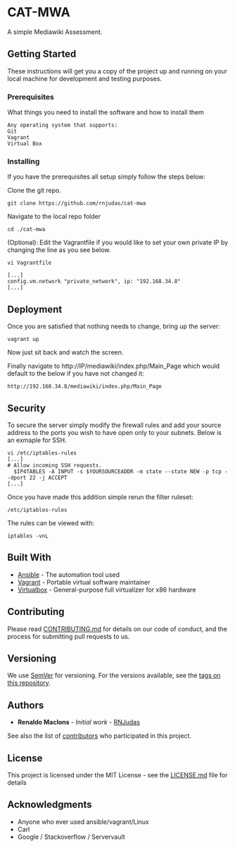 # CAT-MWA

A simple Mediawiki Assessment.

## Getting Started

These instructions will get you a copy of the project up and running on your local machine for development and testing purposes.

### Prerequisites

What things you need to install the software and how to install them

```
Any operating system that supports:
Git
Vagrant
Virtual Box
```

### Installing

If you have the prerequisites all setup simply follow the steps below:

Clone the git repo.
```
git clone https://github.com/rnjudas/cat-mwa
```

Navigate to the local repo folder
```
cd ./cat-mwa
```

(Optional):
Edit the Vagrantfile if you would like to set your own private IP by changing the line as you see below.
```
vi Vagrantfile

[...]
config.vm.network "private_network", ip: "192.168.34.8"
[...]
```

## Deployment

Once you are satisfied that nothing needs to change, bring up the server:

```
vagrant up
```

Now just sit back and watch the screen.

Finally navigate to http://IP/mediawiki/index.php/Main_Page which would default to the below if you have not changed it:

```
http://192.168.34.8/mediawiki/index.php/Main_Page
```

## Security

To secure the server simply modify the firewall rules and add your source address to the ports you wish to have open only to your subnets. Below is an exmaple for SSH.

```
vi /etc/iptables-rules
[...]
# Allow incoming SSH requests.
  $IP4TABLES -A INPUT -s $YOURSOURCEADDR -m state --state NEW -p tcp --dport 22 -j ACCEPT
[...]
```
Once you have made this addition simple rerun the filter ruleset:

```
/etc/iptables-rules
```

The rules can be viewed with:

```
iptables -vnL
```
## Built With

* [Ansible](https://www.ansible.com/) - The automation tool used
* [Vagrant](https://www.ansible.com/) - Portable virtual software maintainer
* [Virtualbox](https://www.virtualbox.org/wiki/VirtualBox) -  General-purpose full virtualizer for x86 hardware

## Contributing

Please read [CONTRIBUTING.md](https://github.com/rnjudas) for details on our code of conduct, and the process for submitting pull requests to us.

## Versioning

We use [SemVer](http://semver.org/) for versioning. For the versions available, see the [tags on this repository](https://github.com/your/project/tags).

## Authors

* **Renaldo Maclons** - *Initial work* - [RNJudas](https://github.com/rnjudas)

See also the list of [contributors](https://github.com/rnjudas) who participated in this project.

## License

This project is licensed under the MIT License - see the [LICENSE.md](https://github.com/rnjudas) file for details

## Acknowledgments

* Anyone who ever used ansible/vagrant/Linux
* Carl
* Google / Stackoverflow / Servervault
